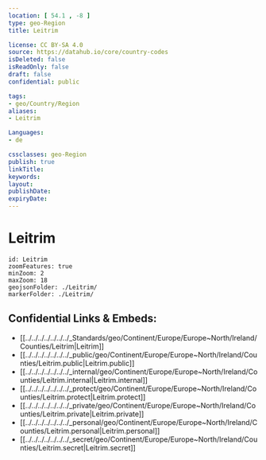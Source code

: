 ```yaml
---
location: [ 54.1 , -8 ] 
type: geo-Region
title: Leitrim

license: CC BY-SA 4.0
source: https://datahub.io/core/country-codes
isDeleted: false
isReadOnly: false
draft: false
confidential: public

tags:
- geo/Country/Region
aliases:
- Leitrim

Languages:
- de

cssclasses: geo-Region
publish: true
linkTitle: 
keywords: 
layout: 
publishDate: 
expiryDate: 
---
```


# Leitrim

```leaflet
id: Leitrim
zoomFeatures: true 
minZoom: 2 
maxZoom: 18
geojsonFolder: ./Leitrim/
markerFolder: ./Leitrim/
```


## Confidential Links & Embeds: 
- [[../../../../../../../_Standards/geo/Continent/Europe/Europe~North/Ireland/Counties/Leitrim|Leitrim]] 
- [[../../../../../../../_public/geo/Continent/Europe/Europe~North/Ireland/Counties/Leitrim.public|Leitrim.public]] 
- [[../../../../../../../_internal/geo/Continent/Europe/Europe~North/Ireland/Counties/Leitrim.internal|Leitrim.internal]] 
- [[../../../../../../../_protect/geo/Continent/Europe/Europe~North/Ireland/Counties/Leitrim.protect|Leitrim.protect]] 
- [[../../../../../../../_private/geo/Continent/Europe/Europe~North/Ireland/Counties/Leitrim.private|Leitrim.private]] 
- [[../../../../../../../_personal/geo/Continent/Europe/Europe~North/Ireland/Counties/Leitrim.personal|Leitrim.personal]] 
- [[../../../../../../../_secret/geo/Continent/Europe/Europe~North/Ireland/Counties/Leitrim.secret|Leitrim.secret]] 

